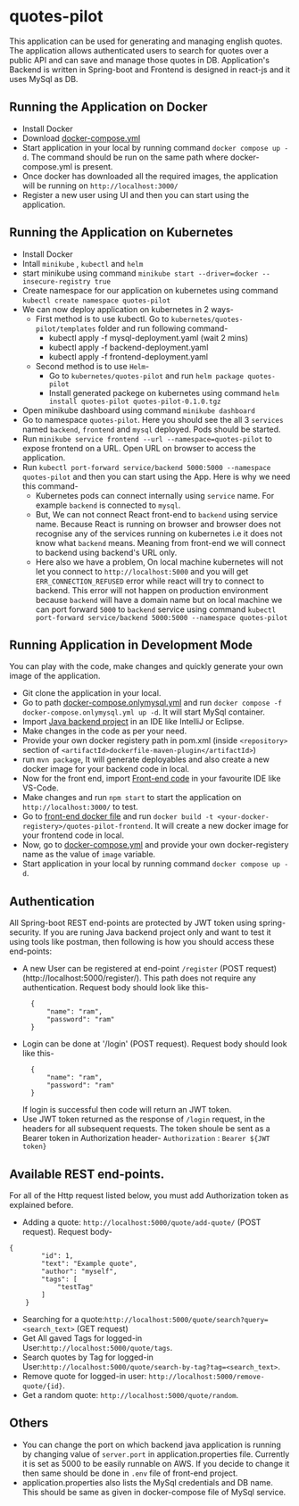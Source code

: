 # quotes-pilot
This application can be used for generating and managing english quotes. 
The application allows authenticated users to search for quotes over a public API and can save and manage those quotes in DB. 
Application's Backend is written in Spring-boot and Frontend is designed in react-js and it uses MySql as DB.

## Running the Application on Docker
- Install Docker
- Download [docker-compose.yml](https://github.com/amitkc2309/quotes-pilot/blob/main/docker/docker-compose.yml)
- Start application in your local by running command `docker compose up -d`. The command should be run on the same path where docker-compose.yml is present.
- Once docker has downloaded all the required images, the application will be running on `http://localhost:3000/`
- Register a new user using UI and then you can start using the application.

## Running the Application on Kubernetes
- Install Docker
- Intall `minikube` , `kubectl` and  `helm`
- start minikube using command `minikube start --driver=docker --insecure-registry true`
- Create namespace for our application on kubernetes using command `kubectl create namespace quotes-pilot`
- We can now deploy application on kubernetes in 2 ways-
  - First method is to use kubectl. Go to `kubernetes/quotes-pilot/templates` folder and run following command-
    - kubectl apply -f mysql-deployment.yaml (wait 2 mins)
    - kubectl apply -f backend-deployment.yaml
    - kubectl apply -f frontend-deployment.yaml
  - Second method is to use `Helm`-
    - Go to `kubernetes/quotes-pilot` and run `helm package quotes-pilot`
    - Install generated packege on kubernetes using command `helm install quotes-pilot quotes-pilot-0.1.0.tgz`
- Open minikube dashboard using command `minikube dashboard`
- Go to namespace `quotes-pilot`. Here you should see the all 3 `services` named `backend`, `frontend` and `mysql` deployed. Pods should be started.
- Run `minikube service frontend --url --namespace=quotes-pilot` to expose frontend on a URL. Open URL on browser to access the application.
- Run `kubectl port-forward service/backend 5000:5000 --namespace quotes-pilot` and then you can start using the App. Here is why we need this command-
  - Kubernetes pods can connect internally using `service` name. For example `backend` is connected to `mysql`.
  - But, We can not connect React front-end to `backend` using service name. Because React is running on browser and browser does not recognise any of the services running on kubernetes i.e it does not know what `backend` means. Meaning from front-end we will connect to backend using backend's URL only. 
  - Here also we have a problem, On local machine kubernetes will not let you connect to `http://localhost:5000` and you will get `ERR_CONNECTION_REFUSED` error while react will try to connect to backend. This error will not happen on production environment because `backend` will have a domain name but on local machine we can port forward `5000` to `backend` service using command `kubectl port-forward service/backend 5000:5000 --namespace quotes-pilot`

## Running Application in Development Mode
You can play with the code, make changes and quickly generate your own image of the application.
- Git clone the application in your local.
- Go to path [docker-compose.onlymysql.yml](https://github.com/amitkc2309/quotes-pilot/blob/main/docker/docker-compose.onlymysql.yml) and run `docker compose -f docker-compose.onlymysql.yml up -d`. It will start MySql container.
- Import [Java backend project](https://github.com/amitkc2309/quotes-pilot/tree/main/backend) in an IDE like IntelliJ or Eclipse.
- Make changes in the code as per your need.
- Provide your own docker registery path in pom.xml (inside `<repository>` section of `<artifactId>dockerfile-maven-plugin</artifactId>`)
- run `mvn package`, It will generate deployables and also create a new docker image for your backend code in local.
- Now for the front end, import [Front-end code](https://github.com/amitkc2309/quotes-pilot/tree/main/frontend_web/quote-app) in your favourite IDE like VS-Code.
- Make changes and run `npm start` to start the application on `http://localhost:3000/` to test.
- Go to [front-end docker file](https://github.com/amitkc2309/quotes-pilot/blob/main/frontend_web/quote-app/Dockerfile) and run  `docker build -t <your-docker-registery>/quotes-pilot-frontend`. It will create a new docker image for your frontend code in local.
- Now, go to [docker-compose.yml](https://github.com/amitkc2309/quotes-pilot/blob/main/docker/docker-compose.yml) and provide your own docker-registery name as the value of `image` variable.
- Start application in your local by running command `docker compose up -d`.

## Authentication
All Spring-boot REST end-points are protected by JWT token using spring-security. If you are runing Java backend project only and want to test it using tools 
like postman, then following is how you should access these end-points: 
- A new User can be registered at end-point `/register` (POST request) (http://localhost:5000/register/). This path does not require any authentication. Request body should look 
like this-
  ```
    {
        "name": "ram",
        "password": "ram"
    }
  ```
- Login can be done at '/login' (POST request). Request body should look like this-
  ```
    {
        "name": "ram",
        "password": "ram"
    }
    ```
   If login is successful then code will return an JWT token.
- Use JWT token returned as the response of `/login` request, in the headers for all subsequent requests. The token shoule be sent as a Bearer token in Authorization header-
`Authorization` : `Bearer ${JWT token}` 

## Available REST end-points.
For all of the Http request listed below, you must add Authorization token as explained before.
- Adding a quote: `http://localhost:5000/quote/add-quote/` (POST request). Request body-
```
{
        "id": 1,
        "text": "Example quote",
        "author": "myself",
        "tags": [
            "testTag"
        ]
    }
```
- Searching for a quote:`http://localhost:5000/quote/search?query=<search_text>` (GET request)
- Get All gaved Tags for logged-in User:`http://localhost:5000/quote/tags`. 
- Search quotes by Tag for logged-in User:`http://localhost:5000/quote/search-by-tag?tag=<search_text>`.
- Remove quote for logged-in user: `http://localhost:5000/remove-quote/{id}`.
- Get a random quote: `http://localhost:5000/quote/random`.

## Others
- You can change the port on which backend java application is running by changing value of `server.port` in application.properties file. Currently it is set as 5000 
to be easily runnable on AWS. If you decide to change it then same should be done in `.env` file of front-end project.
- application.properties also lists the MySql credentials and DB name. This should be same as given in docker-compose file of MySql service.
